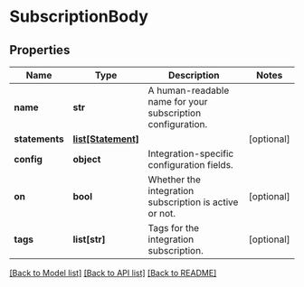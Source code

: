 # SubscriptionBody

## Properties
Name | Type | Description | Notes
------------ | ------------- | ------------- | -------------
**name** | **str** | A human-readable name for your subscription configuration. | 
**statements** | [**list[Statement]**](Statement.md) |  | [optional] 
**config** | **object** | Integration-specific configuration fields. | 
**on** | **bool** | Whether the integration subscription is active or not. | [optional] 
**tags** | **list[str]** | Tags for the integration subscription. | [optional] 

[[Back to Model list]](../README.md#documentation-for-models) [[Back to API list]](../README.md#documentation-for-api-endpoints) [[Back to README]](../README.md)


